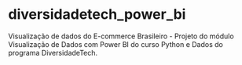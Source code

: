 # diversidadetech_power_bi
Visualização de dados do E-commerce Brasileiro - Projeto do módulo Visualização de Dados com Power BI do curso Python e Dados do programa DiversidadeTech.
